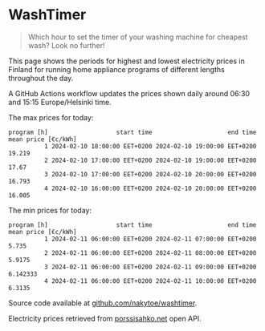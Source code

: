 
# WashTimer

> Which hour to set the timer of your washing machine for cheapest wash? Look no further!

This page shows the periods for highest and lowest electricity prices in Finland 
for running home appliance programs of different lengths throughout the day. 

A GitHub Actions workflow updates the prices shown daily around 06:30 and 15:15 Europe/Helsinki time.

The max prices for today:

	program [h]                   start time                     end time mean price [€c/kWh]
	          1 2024-02-10 18:00:00 EET+0200 2024-02-10 19:00:00 EET+0200              19.219
	          2 2024-02-10 17:00:00 EET+0200 2024-02-10 19:00:00 EET+0200               17.67
	          3 2024-02-10 17:00:00 EET+0200 2024-02-10 20:00:00 EET+0200              16.793
	          4 2024-02-10 16:00:00 EET+0200 2024-02-10 20:00:00 EET+0200              16.005

The min prices for today:

	program [h]                   start time                     end time mean price [€c/kWh]
	          1 2024-02-11 06:00:00 EET+0200 2024-02-11 07:00:00 EET+0200               5.735
	          2 2024-02-11 06:00:00 EET+0200 2024-02-11 08:00:00 EET+0200              5.9175
	          3 2024-02-11 06:00:00 EET+0200 2024-02-11 09:00:00 EET+0200            6.142333
	          4 2024-02-11 06:00:00 EET+0200 2024-02-11 10:00:00 EET+0200              6.3135


Source code available at [github.com/nakytoe/washtimer](https://github.com/nakytoe/washtimer).

Electricity prices retrieved from [porssisahko.net](https://porssisahko.net/api) open API.
